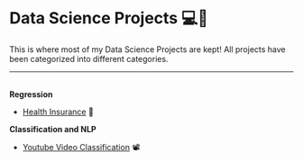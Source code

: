 # Data Science Projects 💻🧪

This is where most of my Data Science Projects are kept! All projects have been categorized into different categories. <hr>
<br>
<b>Regression</b>
- [Health Insurance](https://github.com/rajatrc1705/DataScienceProjects/tree/main/Insurance) 🏥

<b>Classification and NLP</b>
- [Youtube Video Classification](https://github.com/rajatrc1705/DS_ML_Projects/tree/main/Youtube%20Classification) 📽
